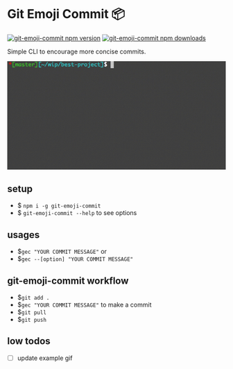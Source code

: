# Git Emoji Commit 📦

[![git-emoji-commit npm version](https://img.shields.io/npm/v/git-emoji-commit.svg)](https://npmjs.org/package/git-emoji-commit)
[![git-emoji-commit npm downloads](https://img.shields.io/npm/dt/git-emoji-commit.svg)](https://npmjs.org/package/git-emoji-commit)

Simple CLI to encourage more concise commits.

![git-emoji-commit](./assets/git-emoji-commit.gif)

## setup

- \$ `npm i -g git-emoji-commit`
- \$ `git-emoji-commit --help` to see options

## usages

- \$`gec "YOUR COMMIT MESSAGE"` or
- \$`gec --[option] "YOUR COMMIT MESSAGE"`

## git-emoji-commit workflow

- \$`git add .`
- \$`gec "YOUR COMMIT MESSAGE"` to make a commit
- \$`git pull`
- \$`git push`

## low todos

- [ ] update example gif
